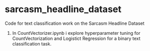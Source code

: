# sarcasm_headline_dataset
Code for text classification work on the Sarcasm Headline Dataset
1. In CountVectorizer.ipynb i explore hyperparameter tuning for CountVectorization and Logistict Regression for a binary text classification task.
